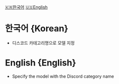 [🇰🇷한국어](#Korean)
[🇺🇸English](#English)

# 한국어 {Korean}

- 디스코드 카테고리명으로 모델 지정

# English {English}

- Specify the model with the Discord category name